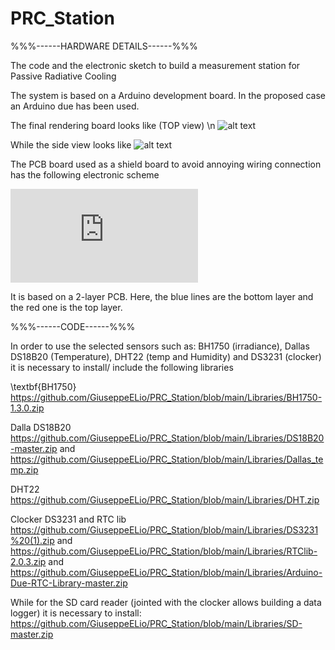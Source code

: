 # PRC_Station

%%%------HARDWARE DETAILS------%%%

The code and the electronic sketch to build a measurement station for Passive Radiative Cooling


The system is based on a Arduino development board. In the proposed case an Arduino due has been used.

The final rendering board looks like (TOP view) \n
![alt text](https://github.com/GiuseppeELio/PRC_Station/blob/main/Scheda_Wifi_Fan_Top.png?raw=true)


While the side view looks like
![alt text](https://github.com/GiuseppeELio/PRC_Station/blob/main/Scheda_WiFi_Fan_3.png?raw=true)

The PCB board used as a shield board to avoid annoying wiring connection has the following electronic scheme

![alt text](https://github.com/GiuseppeELio/PRC_Station/blob/main/PCB_footprint_arduino%20v28.pdf?raw=true)

It is based on a 2-layer PCB. Here, the blue lines are the bottom layer and the red one is the top layer. 

%%%------CODE------%%%

In order to use the selected sensors such as: BH1750 (irradiance), Dallas DS18B20 (Temperature), DHT22 (temp and Humidity) and DS3231 (clocker)
it is necessary to install/ include the following libraries 

\textbf{BH1750} https://github.com/GiuseppeELio/PRC_Station/blob/main/Libraries/BH1750-1.3.0.zip

Dalla DS18B20 https://github.com/GiuseppeELio/PRC_Station/blob/main/Libraries/DS18B20-master.zip and https://github.com/GiuseppeELio/PRC_Station/blob/main/Libraries/Dallas_temp.zip

DHT22 https://github.com/GiuseppeELio/PRC_Station/blob/main/Libraries/DHT.zip

Clocker DS3231 and RTC lib https://github.com/GiuseppeELio/PRC_Station/blob/main/Libraries/DS3231%20(1).zip
 and https://github.com/GiuseppeELio/PRC_Station/blob/main/Libraries/RTClib-2.0.3.zip
 and https://github.com/GiuseppeELio/PRC_Station/blob/main/Libraries/Arduino-Due-RTC-Library-master.zip
 
 While for the SD card reader (jointed with the clocker allows building a data logger) it is necessary to install: 
 https://github.com/GiuseppeELio/PRC_Station/blob/main/Libraries/SD-master.zip
 
 
